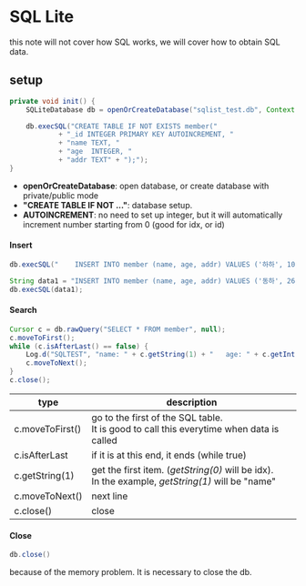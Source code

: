 # SQL Lite
this note will not cover how SQL works, we will cover how to obtain SQL data.

## setup 
```JAVA
private void init() {
    SQLiteDatabase db = openOrCreateDatabase("sqlist_test.db", Context.MODE_PRIVATE, null);

    db.execSQL("CREATE TABLE IF NOT EXISTS member("
            + "_id INTEGER PRIMARY KEY AUTOINCREMENT, "
            + "name TEXT, "
            + "age  INTEGER, "
            + "addr TEXT" + ");");
}
```
- **openOrCreateDatabase**: open database, or create database with private/public mode
- **"CREATE TABLE IF NOT ..."**: database setup.
- **AUTOINCREMENT**: no need to set up integer, but it will automatically increment number starting from 0 (good for idx, or id)


#### Insert
```JAVA
db.execSQL("    INSERT INTO member (name, age, addr) VALUES ('하하', 10, 'Seoul')    ");

String data1 = "INSERT INTO member (name, age, addr) VALUES ('동하', 26, 'Seoul')";
db.execSQL(data1);
```


#### Search
```Java
Cursor c = db.rawQuery("SELECT * FROM member", null);
c.moveToFirst();
while (c.isAfterLast() == false) {
    Log.d("SQLTEST", "name: " + c.getString(1) + "   age: " + c.getInt(2) + "   addr: " + c.getString(3));
    c.moveToNext();
}
c.close();
```

|type|description|
|-|-|
|c.moveToFirst()|go to the first of the SQL table.<br>It is good to call this everytime when data is called|
|c.isAfterLast|if it is at this end, it ends (while true)|
|c.getString(1)|get the first item. (*getString(0)* will be idx).<br> In the example, *getString(1)* will be "name"|
|c.moveToNext()|next line|
|c.close()|close|


#### Close
```JAVA
db.close()
```
because of the memory problem. It is necessary to close the db.


